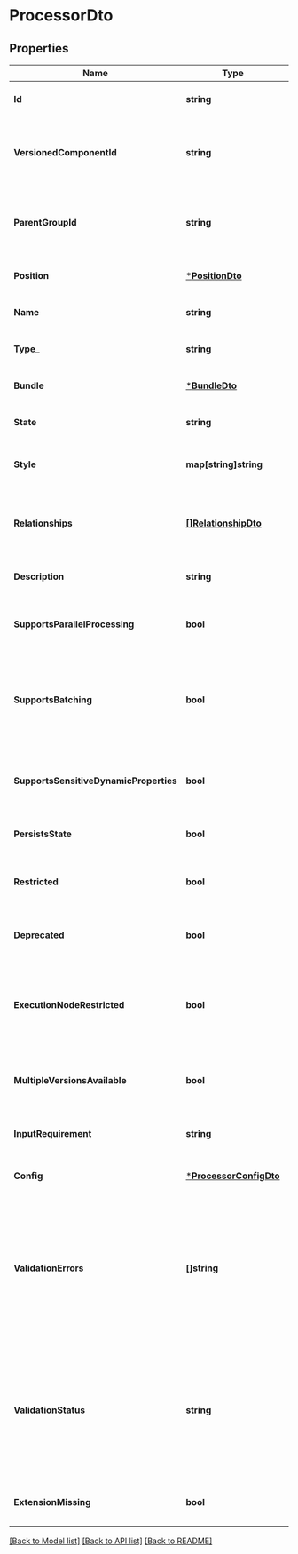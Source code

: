 # ProcessorDto

## Properties
Name | Type | Description | Notes
------------ | ------------- | ------------- | -------------
**Id** | **string** | The id of the component. | [optional] [default to null]
**VersionedComponentId** | **string** | The ID of the corresponding component that is under version control | [optional] [default to null]
**ParentGroupId** | **string** | The id of parent process group of this component if applicable. | [optional] [default to null]
**Position** | [***PositionDto**](PositionDTO.md) |  | [optional] [default to null]
**Name** | **string** | The name of the processor. | [optional] [default to null]
**Type_** | **string** | The type of the processor. | [optional] [default to null]
**Bundle** | [***BundleDto**](BundleDTO.md) |  | [optional] [default to null]
**State** | **string** | The state of the processor | [optional] [default to null]
**Style** | **map[string]string** | Styles for the processor (background-color : #eee). | [optional] [default to null]
**Relationships** | [**[]RelationshipDto**](RelationshipDTO.md) | The available relationships that the processor currently supports. | [optional] [default to null]
**Description** | **string** | The description of the processor. | [optional] [default to null]
**SupportsParallelProcessing** | **bool** | Whether the processor supports parallel processing. | [optional] [default to null]
**SupportsBatching** | **bool** | Whether the processor supports batching. This makes the run duration settings available. | [optional] [default to null]
**SupportsSensitiveDynamicProperties** | **bool** | Whether the processor supports sensitive dynamic properties. | [optional] [default to null]
**PersistsState** | **bool** | Whether the processor persists state. | [optional] [default to null]
**Restricted** | **bool** | Whether the processor requires elevated privileges. | [optional] [default to null]
**Deprecated** | **bool** | Whether the processor has been deprecated. | [optional] [default to null]
**ExecutionNodeRestricted** | **bool** | Indicates if the execution node of a processor is restricted to run only on the primary node | [optional] [default to null]
**MultipleVersionsAvailable** | **bool** | Whether the processor has multiple versions available. | [optional] [default to null]
**InputRequirement** | **string** | The input requirement for this processor. | [optional] [default to null]
**Config** | [***ProcessorConfigDto**](ProcessorConfigDTO.md) |  | [optional] [default to null]
**ValidationErrors** | **[]string** | The validation errors for the processor. These validation errors represent the problems with the processor that must be resolved before it can be started. | [optional] [default to null]
**ValidationStatus** | **string** | Indicates whether the Processor is valid, invalid, or still in the process of validating (i.e., it is unknown whether or not the Processor is valid) | [optional] [default to null]
**ExtensionMissing** | **bool** | Whether the underlying extension is missing. | [optional] [default to null]

[[Back to Model list]](../README.md#documentation-for-models) [[Back to API list]](../README.md#documentation-for-api-endpoints) [[Back to README]](../README.md)

